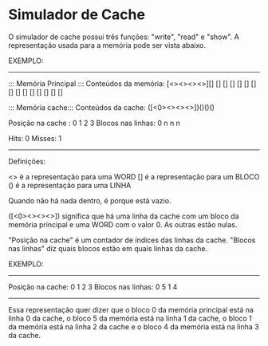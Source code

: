 # Simulador de Cache

O simulador de cache possui três funções: "write", "read" e "show". A representação usada para a memória pode ser vista abaixo.

EXEMPLO:

------------------

::: Memória Principal :::
Conteúdos da memória: [<><><><>][] [] [] [] [] [] [] [] [] [] [] [] [] [] [] 

::: Memória cache::: 
Conteúdos da cache: ([<0><><><>])()()()

Posição na cache :   0 1 2 3 
Blocos nas linhas:   0 n n n 

Hits: 0
Misses: 1

-----------------

Definições:

<> é a representação para uma WORD
[] é a representação para um BLOCO
() é a representação para uma LINHA

Quando não há nada dentro, é porque está vazio.

([<0><><><>]) significa que há uma linha da cache com um bloco da memória principal e uma WORD com o valor 0. As outras estão nulas.

"Posição na cache" é um contador de índices das linhas da cache.
"Blocos nas linhas" diz quais blocos estão em quais linhas da cache.

EXEMPLO:

-----------------

Posição na cache:   0 1 2 3 
Blocos nas linhas:  0 5 1 4 

-----------------

Essa representação quer dizer que o bloco 0 da memória principal está na linha 0 da cache, o bloco 5 da memória está na linha 1 da cache, o bloco 1 da memória está na linha 2 da cache e o bloco 4 da memória está na linha 3 da cache.
